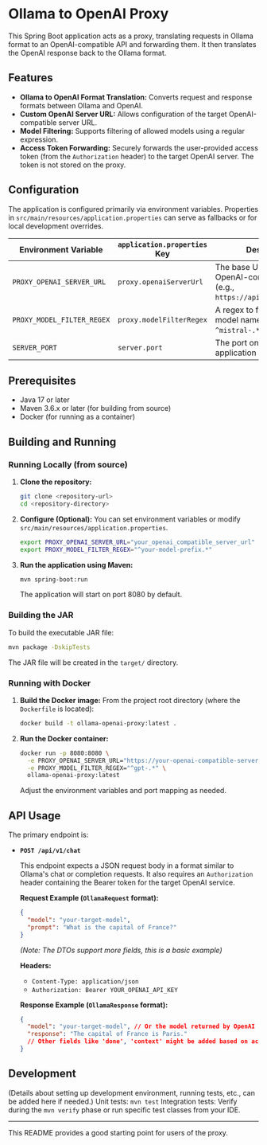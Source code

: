 # Ollama to OpenAI Proxy

This Spring Boot application acts as a proxy, translating requests in Ollama format to an OpenAI-compatible API and forwarding them. It then translates the OpenAI response back to the Ollama format.

## Features

*   **Ollama to OpenAI Format Translation:** Converts request and response formats between Ollama and OpenAI.
*   **Custom OpenAI Server URL:** Allows configuration of the target OpenAI-compatible server URL.
*   **Model Filtering:** Supports filtering of allowed models using a regular expression.
*   **Access Token Forwarding:** Securely forwards the user-provided access token (from the `Authorization` header) to the target OpenAI server. The token is not stored on the proxy.

## Configuration

The application is configured primarily via environment variables. Properties in `src/main/resources/application.properties` can serve as fallbacks or for local development overrides.

| Environment Variable        | `application.properties` Key | Description                                                                 | Default (in Dockerfile)       |
| --------------------------- | ---------------------------- | --------------------------------------------------------------------------- | ----------------------------- |
| `PROXY_OPENAI_SERVER_URL`   | `proxy.openaiServerUrl`      | The base URL of the target OpenAI-compatible server (e.g., `https://api.openai.com/v1`). | `https://api.openai.com/v1` |
| `PROXY_MODEL_FILTER_REGEX`  | `proxy.modelFilterRegex`     | A regex to filter allowed model names (e.g., `^gpt-.*`, `^mistral-.*$`).     | `.*` (allow all)            |
| `SERVER_PORT`               | `server.port`                | The port on which the proxy application will run.                           | `8080`                        |

## Prerequisites

*   Java 17 or later
*   Maven 3.6.x or later (for building from source)
*   Docker (for running as a container)

## Building and Running

### Running Locally (from source)

1.  **Clone the repository:**
    ```bash
    git clone <repository-url>
    cd <repository-directory>
    ```
2.  **Configure (Optional):**
    You can set environment variables or modify `src/main/resources/application.properties`.
    ```bash
    export PROXY_OPENAI_SERVER_URL="your_openai_compatible_server_url"
    export PROXY_MODEL_FILTER_REGEX="^your-model-prefix.*"
    ```
3.  **Run the application using Maven:**
    ```bash
    mvn spring-boot:run
    ```
    The application will start on port 8080 by default.

### Building the JAR

To build the executable JAR file:
```bash
mvn package -DskipTests
```
The JAR file will be created in the `target/` directory.

### Running with Docker

1.  **Build the Docker image:**
    From the project root directory (where the `Dockerfile` is located):
    ```bash
    docker build -t ollama-openai-proxy:latest .
    ```

2.  **Run the Docker container:**
    ```bash
    docker run -p 8080:8080 \
      -e PROXY_OPENAI_SERVER_URL="https://your-openai-compatible-server.com/v1" \
      -e PROXY_MODEL_FILTER_REGEX="^gpt-.*" \
      ollama-openai-proxy:latest
    ```
    Adjust the environment variables and port mapping as needed.

## API Usage

The primary endpoint is:

*   **`POST /api/v1/chat`**

    This endpoint expects a JSON request body in a format similar to Ollama's chat or completion requests. It also requires an `Authorization` header containing the Bearer token for the target OpenAI service.

    **Request Example (`OllamaRequest` format):**
    ```json
    {
      "model": "your-target-model",
      "prompt": "What is the capital of France?"
    }
    ```
    *(Note: The DTOs support more fields, this is a basic example)*

    **Headers:**
    *   `Content-Type: application/json`
    *   `Authorization: Bearer YOUR_OPENAI_API_KEY`

    **Response Example (`OllamaResponse` format):**
    ```json
    {
      "model": "your-target-model", // Or the model returned by OpenAI
      "response": "The capital of France is Paris."
      // Other fields like 'done', 'context' might be added based on actual mapping
    }
    ```

## Development

(Details about setting up development environment, running tests, etc., can be added here if needed.)
Unit tests: `mvn test`
Integration tests: Verify during the `mvn verify` phase or run specific test classes from your IDE.

---

This README provides a good starting point for users of the proxy.

